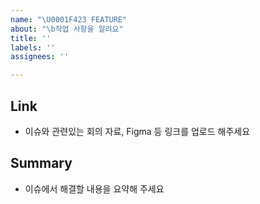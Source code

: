 ```yaml
---
name: "\U0001F423 FEATURE"
about: "\b작업 사항을 알려요"
title: ''
labels: ''
assignees: ''

---
```


## Link
- 이슈와 관련있는 회의 자료, Figma 등 링크를 업로드 해주세요

## Summary
- 이슈에서 해결할 내용을 요약해 주세요
